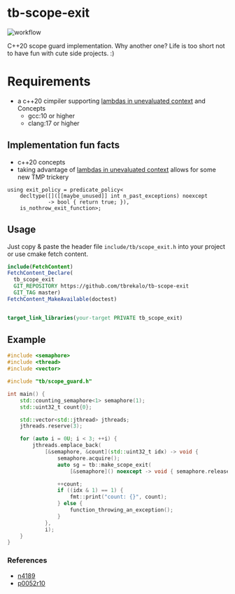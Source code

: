 # tb-scope-exit

![workflow](https://github.com/tbrekalo/tb-scope-exit/actions/workflows/ci.yml/badge.svg?branch=master)

C++20 scope guard implementation. Why another one? Life is too short not to have fun with cute side projects. :)

# Requirements

- a c++20 cimpiler supporting [lambdas in unevaluated context](https://wg21.link/P0315R4) and Concepts
  - gcc:10 or higher
  - clang:17 or higher

## Implementation fun facts

- c++20 concepts
- taking advantage of [lambdas in unevaluated context](https://wg21.link/P0315R4) allows for some new TMP trickery

```c++23
using exit_policy = predicate_policy<
    decltype([]([[maybe_unused]] int n_past_exceptions) noexcept
             -> bool { return true; }),
    is_nothrow_exit_function>;
```

## Usage

Just copy & paste the header file `include/tb/scope_exit.h` into your project or use cmake fetch content.

```cmake
include(FetchContent)
FetchContent_Declare(
  tb_scope_exit
  GIT_REPOSITORY https://github.com/tbrekalo/tb-scope-exit
  GIT_TAG master)
FetchContent_MakeAvailable(doctest)


target_link_libraries(your-target PRIVATE tb_scope_exit)
```

## Example

```c++
#include <semaphore>
#include <thread>
#include <vector>

#include "tb/scope_guard.h"

int main() {
    std::counting_semaphore<1> semaphore(1);
    std::uint32_t count{0};

    std::vector<std::jthread> jthreads;
    jthreads.reserve(3);

    for (auto i = 0U; i < 3; ++i) {
        jthreads.emplace_back(
            [&semaphore, &count](std::uint32_t idx) -> void {
                semaphore.acquire();
                auto sg = tb::make_scope_exit(
                    [&semaphore]() noexcept -> void { semaphore.release(); });

                ++count;
                if ((idx & 1) == 1) {
                    fmt::print("count: {}", count);
                } else {
                    function_throwing_an_exception();
                }
            },
            i);
    }
}
```

### References

- [n4189](https://www.open-std.org/jtc1/sc22/wg21/docs/papers/2014/n4189.pdf)
- [p0052r10](https://www.open-std.org/jtc1/sc22/wg21/docs/papers/2019/p0052r10)
